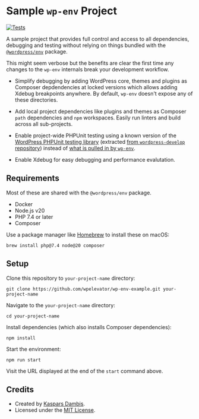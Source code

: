 # Sample `wp-env` Project

[![Tests](https://github.com/wpelevator/wp-env-example/actions/workflows/test.yml/badge.svg)](https://github.com/wpelevator/wp-env-example/actions/workflows/test.yml)

A sample project that provides full control and access to all dependencies, debugging and testing without relying on things bundled with the [`@wordpress/env`](https://developer.wordpress.org/block-editor/reference-guides/packages/packages-env/) package.

This might seem verbose but the benefits are clear the first time any changes to the `wp-env` internals break your development workflow.

- Simplify debugging by adding WordPress core, themes and plugins as Composer depdendencies at locked versions which allows adding Xdebug breakpoints anywhere. By default, `wp-env` doesn't expose any of these directories.

- Add local project dependencies like plugins and themes as Composer `path` dependencies and `npm` workspaces. Easily run linters and build across all sub-projects.

- Enable project-wide PHPUnit testing using a known version of the [WordPress PHPUnit testing library](https://github.com/wp-phpunit/docs) (extracted [from `wordpress-develop` repository](https://github.com/WordPress/wordpress-develop/tree/trunk/tests/phpunit)) instead of [what is pulled in by `wp-env`](https://github.com/WordPress/gutenberg/blob/5bc7972991278b1cf2ce3b32c0e5f93bfa8dc69b/packages/env/lib/download-wp-phpunit.js#L72-L140).

- Enable Xdebug for easy debugging and performance evalutation.

## Requirements

Most of these are shared with the `@wordpress/env` package.

- Docker
- Node.js v20
- PHP 7.4 or later
- Composer

Use a package manager like [Homebrew](https://brew.sh/) to install these on macOS:

    brew install php@7.4 node@20 composer


## Setup

Clone this repository to `your-project-name` directory:

    git clone https://github.com/wpelevator/wp-env-example.git your-project-name

Navigate to the `your-project-name` directory:

    cd your-project-name

Install dependencies (which also installs Composer dependencies):

    npm install

Start the environment:

    npm run start

Visit the URL displayed at the end of the `start` command above.


## Credits

- Created by [Kaspars Dambis](https://kaspars.net).
- Licensed under the [MIT License](LICENSE.md).